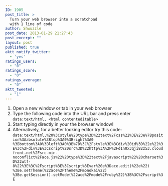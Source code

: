 ```yaml
---
ID: 1905
post_title: >
  Turn your web browser into a scratchpad
  with 1 line of code
author: Shwuzzle
post_date: 2013-01-29 21:27:43
post_excerpt: ""
layout: post
published: true
aktt_notify_twitter:
  - 'yes'
ratings_users:
  - "0"
ratings_score:
  - "0"
ratings_average:
  - "0"
aktt_tweeted:
  - "1"
---
```

<ol>
	<li>Open a new window or tab in your web browser</li>
	<li>Type the following code into the URL bar and press enter
<code>data:text/html, &lt;html contenteditable&gt;</code></li>
	<li>Start typing directly in your the browser window!</li>
	<li>Alternatively, for a better looking editor try this code:
<code>data:text/html,%20%3Cstyle%20type%3D%22text%2Fcss%22%3E%23e%7Bposition%3Aabsolute%3Btop%3A0%3Bright%3A0
%3Bbottom%3A0%3Bleft%3A0%3B%7D%3C%2Fstyle%3E%3Cdiv%20id%3D%22e%22%3E%3C%2Fdiv%3E%3Cscript%20src%3D%22http%3A%2F%2Fd1n0x3qji82z53.cloudfront.net%2Fsrc-min-noconflict%2Face.js%22%20type%3D%22text%2Fjavascript%22%20charset%3D%22utf-8%22%3E%3C%2Fscript%3E%3Cscript%3Evar%20e%3Dace.edit(%22e%22)
%3Be.setTheme(%22ace%2Ftheme%2Fmonokai%22)
%3Be.getSession().setMode(%22ace%2Fmode%2Fruby%22)%3B%3C%2Fscript%3E</code></li>
</ol>
